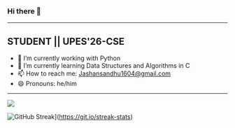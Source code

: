 ### Hi there 👋

------------------------------------------------------------------------------------------------------------------------------------------------------------------------
<h2>STUDENT || UPES'26-CSE</h2>

- 🔭 I’m currently working with Python
- 🌱 I’m currently learning Data Structures and Algorithms in C
- 📫 How to reach me: Jashansandhu1604@gmail.com
- 😄 Pronouns: he/him

------------------------------------------------------------------------------------------------------------------------------------------------------------------------
<img src="https://github-readme-stats.vercel.app/api?username=Jashansandhu7&show_icons=true"/>


![GitHub Streak](https://github-readme-streak-stats.herokuapp.com?user=Jashansandhu7&theme=chartreuse-dark&border_radius=5.6&date_format=M%20j%5B%2C%20Y%5D)](https://git.io/streak-stats)
